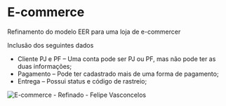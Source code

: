 # E-commerce
Refinamento do modelo EER para uma loja de e-commercer 

Inclusão dos seguintes dados 

* Cliente PJ e PF – Uma conta pode ser PJ ou PF, mas não pode ter as duas informações;
* Pagamento – Pode ter cadastrado mais de uma forma de pagamento;
* Entrega – Possui status e código de rastreio;


![E-commerce - Refinado - Felipe Vasconcelos](https://github.com/user-attachments/assets/c5286fca-25e9-460d-877c-f18721c11108)
